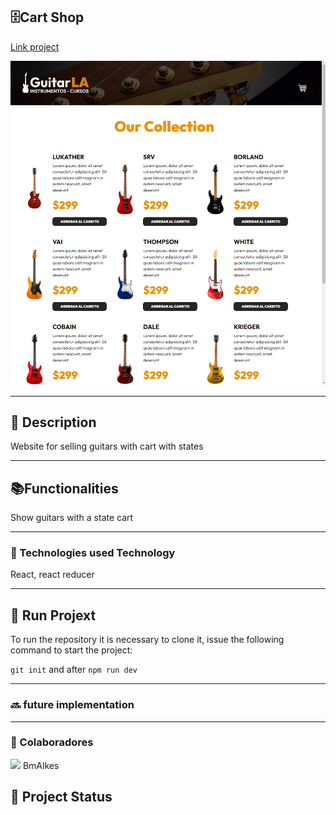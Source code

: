 <h2>🗄️Cart Shop</h2>

<p><a href="">Link project</a></p>

<img src="https://github.com/BmAlkes/guitarLa/blob/main/src/assets/guitta.png?raw=true"/>

<hr/>

<h2>📝 Description</h2>
<p>Website for selling guitars with cart with states</p>

<hr/>

<h2>📚Functionalities</h2>
<p>Show guitars with a state cart</p>

  <hr/>
<h3>🔧
Technologies used
Technology</h3>

<p>React, react reducer </p>

<hr/>
<h2>🚀 Run Projext</h2>
<p>To run the repository it is necessary to clone it, issue the following command to start the project: </p>

`git init`
and after
`npm run dev`

<hr/>
  
<h3>🔜 future implementation</h3>

  <hr/>
<h3>  
🤝 Colaboradores</h3>
  
<img src="https://www.github.com/BmAlkes.png" width="150px"/>
BmAlkes
<h2>🎯 Project Status</h2>
